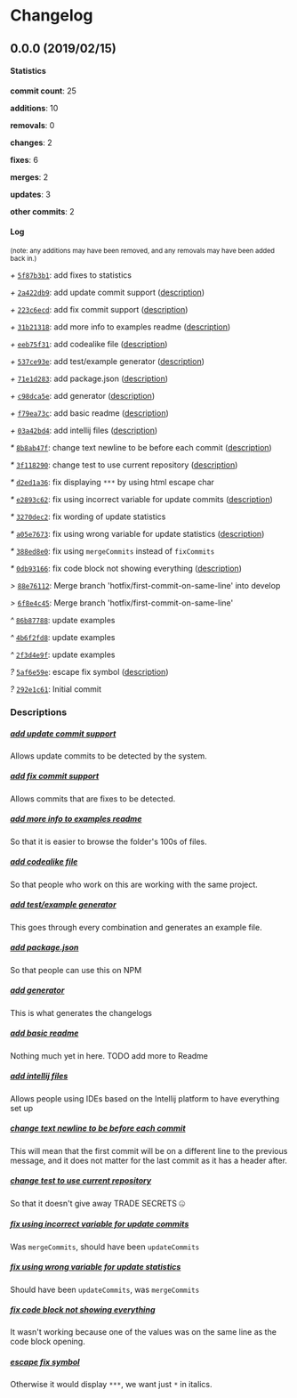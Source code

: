 # Changelog
## 0.0.0 (2019/02/15)
#### Statistics
**commit count**: 25

**additions**: 10

**removals**: 0

**changes**: 2

**fixes**: 6

**merges**: 2

**updates**: 3

**other commits**: 2

#### Log
<small>(note: any additions may have been removed, and any removals may have been added back in.)</small>

*+* [`5f87b3b1`](commit/5f87b3b1d60db96cd9f3f838f0a161e6a2358753?refName=refs/heads/master): add fixes to statistics

*+* [`2a422db9`](commit/2a422db99561210e0d43ff19071dd35b68bc68bd?refName=refs/heads/master): add update commit support ([description](#add-update-commit-support-7))

*+* [`223c6ecd`](commit/223c6ecdec0cde19c0ec88e83b29aed6904d2e08?refName=refs/heads/master): add fix commit support ([description](#add-fix-commit-support-7))

*+* [`31b21318`](commit/31b2131866556049ae926d4abaf2b492a1e2af28?refName=refs/heads/master): add more info to examples readme ([description](#add-more-info-to-examples-readme-7))

*+* [`eeb75f31`](commit/eeb75f31aa45a630b30aff066ffe2f2d81ab4b0a?refName=refs/heads/master): add codealike file ([description](#add-codealike-file-7))

*+* [`537ce93e`](commit/537ce93e1967e25c3a988f4ce92ec886e7d316eb?refName=refs/heads/master): add test/example generator ([description](#add-testexample-generator-7))

*+* [`71e1d283`](commit/71e1d2830a151f4c95a9f5533c6bdc10fa28069e?refName=refs/heads/master): add package.json ([description](#add-packagejson-7))

*+* [`c98dca5e`](commit/c98dca5eac6d4f749be01bb619264628f470901d?refName=refs/heads/master): add generator ([description](#add-generator-7))

*+* [`f79ea73c`](commit/f79ea73cdc47fd8cbca8d9013bbc3942c4119f12?refName=refs/heads/master): add basic readme ([description](#add-basic-readme-7))

*+* [`03a42bd4`](commit/03a42bd4d1609bf91474560347b54bfec824983b?refName=refs/heads/master): add intellij files ([description](#add-intellij-files-7))

*&ast;* [`8b8ab47f`](commit/8b8ab47fc4193261506d9fd2e2c9f0f4dfa72f12?refName=refs/heads/master): change text newline to be before each commit ([description](#change-text-newline-to-be-before-each-commit-7))

*&ast;* [`3f118290`](commit/3f11829000fba42a4476ca59563ee0460689c958?refName=refs/heads/master): change test to use current repository ([description](#change-test-to-use-current-repository-7))

*&ast;* [`d2ed1a36`](commit/d2ed1a36ef1b094c6b94758ab169af21970ac315?refName=refs/heads/master): fix displaying `***` by using html escape char

*&ast;* [`e2893c62`](commit/e2893c627fd66e2ede2eac395812e95162ae0d15?refName=refs/heads/master): fix using incorrect variable for update commits ([description](#fix-using-incorrect-variable-for-update-commits-7))

*&ast;* [`3270dec2`](commit/3270dec26daaff7b983109c1e29909f6ccd4c29a?refName=refs/heads/master): fix wording of update statistics

*&ast;* [`a05e7673`](commit/a05e767311e7147fa2647d3e848fc880ea733582?refName=refs/heads/master): fix using wrong variable for update statistics ([description](#fix-using-wrong-variable-for-update-statistics-7))

*&ast;* [`388ed8e0`](commit/388ed8e0e084e06dd88e50573051ee2131c95923?refName=refs/heads/master): fix using `mergeCommits` instead of `fixCommits`

*&ast;* [`0db93166`](commit/0db931663b07b7866c00ba3d7be7c349891cdc78?refName=refs/heads/master): fix code block not showing everything ([description](#fix-code-block-not-showing-everything-7))

*>* [`88e76112`](commit/88e7611206dfb6452101688ee73f854079e7bddb?refName=refs/heads/master): Merge branch 'hotfix/first-commit-on-same-line' into develop

*>* [`6f8e4c45`](commit/6f8e4c455a0191aa3153db3bc63008abe797812f?refName=refs/heads/master): Merge branch 'hotfix/first-commit-on-same-line'

*^* [`86b87788`](commit/86b87788962abef9d35998f135de100f00c63ec1?refName=refs/heads/master): update examples

*^* [`4b6f2fd8`](commit/4b6f2fd8257c01b18ea00ac4888f4fb59e9c88c8?refName=refs/heads/master): update examples

*^* [`2f3d4e9f`](commit/2f3d4e9f3094680900efc613b322563e7142a1d5?refName=refs/heads/master): update examples

*?* [`5af6e59e`](commit/5af6e59e002a29ae7bc48cb326e8b5c1d083f67d?refName=refs/heads/master): escape fix symbol ([description](#escape-fix-symbol-7))

*?* [`292e1c61`](commit/292e1c610efa3461ab617cf86dcc537c5e9cbc5a?refName=refs/heads/master): Initial commit
### Descriptions
##### [add update commit support](commit/2a422db99561210e0d43ff19071dd35b68bc68bd?refName=refs/heads/master)
Allows update commits to be detected by the system.
##### [add fix commit support](commit/223c6ecdec0cde19c0ec88e83b29aed6904d2e08?refName=refs/heads/master)
Allows commits that are fixes to be detected.
##### [add more info to examples readme](commit/31b2131866556049ae926d4abaf2b492a1e2af28?refName=refs/heads/master)
So that it is easier to browse the folder's 100s of files.
##### [add codealike file](commit/eeb75f31aa45a630b30aff066ffe2f2d81ab4b0a?refName=refs/heads/master)
So that people who work on this are working with the same project.
##### [add test/example generator](commit/537ce93e1967e25c3a988f4ce92ec886e7d316eb?refName=refs/heads/master)
This goes through every combination and generates an example file.
##### [add package.json](commit/71e1d2830a151f4c95a9f5533c6bdc10fa28069e?refName=refs/heads/master)
So that people can use this on NPM
##### [add generator](commit/c98dca5eac6d4f749be01bb619264628f470901d?refName=refs/heads/master)
This is what generates the changelogs
##### [add basic readme](commit/f79ea73cdc47fd8cbca8d9013bbc3942c4119f12?refName=refs/heads/master)
Nothing much yet in here. TODO add more to Readme
##### [add intellij files](commit/03a42bd4d1609bf91474560347b54bfec824983b?refName=refs/heads/master)
Allows people using IDEs based on the Intellij platform to have everything set up
##### [change text newline to be before each commit](commit/8b8ab47fc4193261506d9fd2e2c9f0f4dfa72f12?refName=refs/heads/master)
This will mean that the first commit will be on a different line to the previous message, and it does not matter for the last commit as it has a header after.
##### [change test to use current repository](commit/3f11829000fba42a4476ca59563ee0460689c958?refName=refs/heads/master)
So that it doesn't give away TRADE SECRETS 🤐
##### [fix using incorrect variable for update commits](commit/e2893c627fd66e2ede2eac395812e95162ae0d15?refName=refs/heads/master)
Was `mergeCommits`, should have been `updateCommits`
##### [fix using wrong variable for update statistics](commit/a05e767311e7147fa2647d3e848fc880ea733582?refName=refs/heads/master)
Should have been `updateCommits`, was `mergeCommits`
##### [fix code block not showing everything](commit/0db931663b07b7866c00ba3d7be7c349891cdc78?refName=refs/heads/master)
It wasn't working because one of the values was on the same line as the code block opening.
##### [escape fix symbol](commit/5af6e59e002a29ae7bc48cb326e8b5c1d083f67d?refName=refs/heads/master)
Otherwise it would display `***`, we want just `*` in italics.
